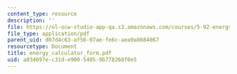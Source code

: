 ```yaml
---
content_type: resource
description: ''
file: https://ol-ocw-studio-app-qa.s3.amazonaws.com/courses/5-92-energy-environment-and-society-spring-2007/a034697ec31de90054059b778268f0e5_energy_calculator_form.pdf
file_type: application/pdf
parent_uid: d07d4c63-af56-07ae-fe6c-aea9a8684067
resourcetype: Document
title: energy_calculator_form.pdf
uid: a034697e-c31d-e900-5405-9b778268f0e5
---
```

